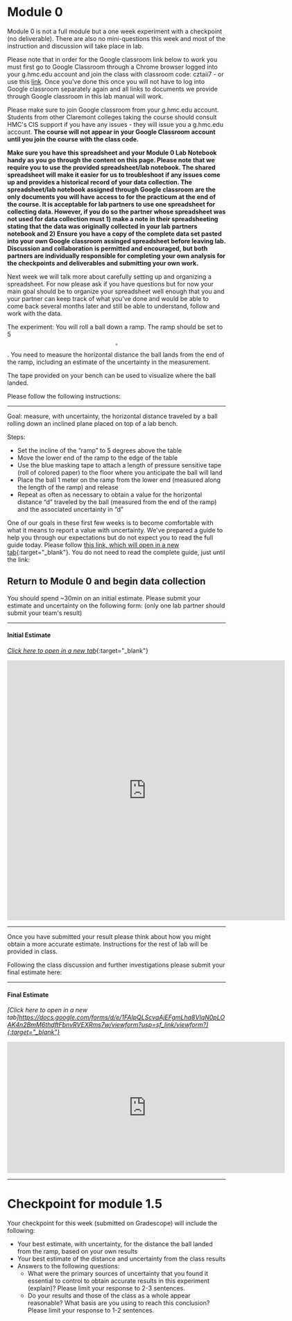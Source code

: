 # Module 0

Module 0 is not a full module but a one week experiment with a checkpoint (no deliverable). There are also no mini-questions this week and most of the instruction and discussion will take place in lab.

Please note that in order for the Google classroom link below to work you must first go to Google Classroom through a Chrome browser logged into your g.hmc.edu account and join the class with classroom code: cztaii7  - or use this [link](https://classroom.google.com/c/MzY5MzA2OTcxNzM4?cjc=cztaii7). Once you've done this once you will not have to log into Google classroom separately again and all links to documents we provide through Google classroom in this lab manual will work.

Please make sure to join Google classroom from your g.hmc.edu account. Students from other Claremont colleges taking the course should consult HMC's CIS support if you have any issues - they will issue you a g.hmc.edu account. **The course will not appear in your Google Classroom account until you join the course with the class code.**

**Make sure you have this spreadsheet and your Module 0 Lab Notebook handy as you go through the content on this page. Please note that we require you to use the provided spreadsheet/lab notebook. The shared spreadsheet will make it easier for us to troubleshoot if any issues come up and provides a historical record of your data collection. The spreadsheet/lab notebook assigned through Google classroom are the only documents you will have access to for the practicum at the end of the course. It is acceptable for lab partners to use one spreadsheet for collecting data. However, if you do so the partner whose spreadsheet was not used for data collection must 1) make a note in their spreadsheeting stating that the data was originally collected in your lab partners notebook and 2) Ensure you have a copy of the complete data set pasted into your own Google classroom assinged spreadsheet before leaving lab. Discussion and collaboration is permitted and encouraged, but both partners are individually responsible for completing your own analysis for the checkpoints and deliverables and submitting your own work.**

Next week we will talk more about carefully setting up and organizing a spreadsheet. For now please ask if you have questions but for now your main goal should be to organize your spreadsheet well enough that you and your partner can keep track of what you've done and would be able to come back several months later and still be able to understand, follow and work with the data.


The experiment: You will roll a ball down a ramp. The ramp should be set to 5$$^{\circ}$$. You need to measure the horizontal distance the ball lands from the end of the ramp, including an estimate of the uncertainty in the measurement.

The tape provided on your bench can be used to visualize where the ball landed. 

Please follow the following instructions:

-------------------------------------------------------------------------

Goal: measure, with uncertainty, the horizontal distance traveled by a ball rolling down an inclined plane placed on top of a lab bench.

Steps:
+ Set the incline of the “ramp” to 5 degrees above the table 
+ Move the lower end of the ramp to the edge of the table
+ Use the blue masking tape to attach a length of pressure sensitive tape (roll of colored paper) to the floor where you anticipate the ball will land
+ Place the ball 1 meter on the ramp from the lower end (measured along the length of the ramp) and release
+ Repeat as often as necessary to obtain a value for the horizontal distance “d” traveled by the ball (measured from the end of the ramp) and the associated uncertainty in “d”

One of our goals in these first few weeks is to become comfortable with what it means to report a value with uncertainty. We've prepared a guide to help you through our expectations but do not expect you to read the full guide today. Please follow [this link, which will open in a new tab](uncertainty-introduction#random-uncertainty){:target="_blank"}. You do not need to read the complete guide, just until the link:

## Return to Module 0 and begin data collection

You should spend ~30min on an initial estimate. Please submit your estimate and uncertainty on the following form: (only one lab partner should submit your team's result)

--------------------------
#### Initial Estimate
[*Click here to open in a new tab*](https://docs.google.com/forms/d/e/1FAIpQLSd3mydGdP_7kp1lxrU7AubdgjNYQ9VjfjR57ExSFNkHKXKyJA/viewform?usp=sf_link){:target="_blank"}
<iframe src="https://docs.google.com/forms/d/e/1FAIpQLSd3mydGdP_7kp1lxrU7AubdgjNYQ9VjfjR57ExSFNkHKXKyJA/viewform?usp=sf_link" width="640" height="600" frameborder="0" marginheight="0" marginwidth="0">Loading…
</iframe>

--------------------------
Once you have submitted your result please think about how you might obtain a more accurate estimate. Instructions for the rest of lab will be provided in class.

Following the class discussion and further investigations please submit your final estimate here:

--------------------------------

#### Final Estimate
*[Click here to open in a new tab]https://docs.google.com/forms/d/e/1FAIpQLScvaAjEFgmLha8VIqN0pLOAK4n2BmM6thdftFbnvRVEXRms7w/viewform?usp=sf_link/viewform?){:target="_blank"}*

<iframe src=https://docs.google.com/forms/d/e/1FAIpQLScvaAjEFgmLha8VIqN0pLOAK4n2BmM6thdftFbnvRVEXRms7w/viewform?usp=sf_link/viewform?embedded=true" width="640" height="303" frameborder="0" marginheight="0" marginwidth="0">Loading…</iframe>

----------------------------------------------------------------
# Checkpoint for module 1.5

Your checkpoint for this week (submitted on Gradescope) will include the following:

+ Your best estimate, with uncertainty, for the distance the ball landed from the ramp, based on your own results
+ Your best estimate of the distance and uncertainty from the class results
+ Answers to the following questions:
    - What were the primary sources of uncertainty that you found it essential to control to obtain accurate results in this experiment (explain)? Please limit your response to 2-3 sentences.
    - Do your results and those of the class as a whole appear reasonable? What basis are you using to reach this conclusion? Please limit your response to 1-2 sentences.

